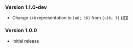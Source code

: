 ### Version 1.1.0-dev

- Change `i48` representation to `[u8; 16]` from `[u16; 3]` ([#1](https://github.com/Chubercik/i48/issues/1))

### Version 1.0.0

- Initial release
